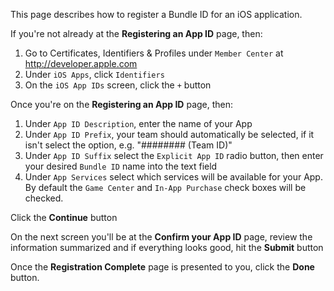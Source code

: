 This page describes how to register a Bundle ID for an iOS application.

If you're not already at the **Registering an App ID** page, then:

1. Go to Certificates, Identifiers & Profiles under `Member Center` at http://developer.apple.com
2. Under `iOS Apps`, click `Identifiers`
3. On the `iOS App IDs` screen, click the `+` button

Once you're on the **Registering an App ID** page, then:

1. Under `App ID Description`, enter the name of your App
2. Under `App ID Prefix`, your team should automatically be selected, if it isn't select the option, e.g. "######## (Team ID)"
3. Under `App ID Suffix` select the `Explicit App ID` radio button, then enter your desired `Bundle ID` name into the text field
4. Under `App Services` select which services will be available for your App. By default the `Game Center` and `In-App Purchase` check boxes will be checked.

Click the **Continue** button

On the next screen you'll be at the **Confirm your App ID** page, review the information summarized and if everything looks good, hit the **Submit** button

Once the **Registration Complete** page is presented to you, click the **Done** button.
